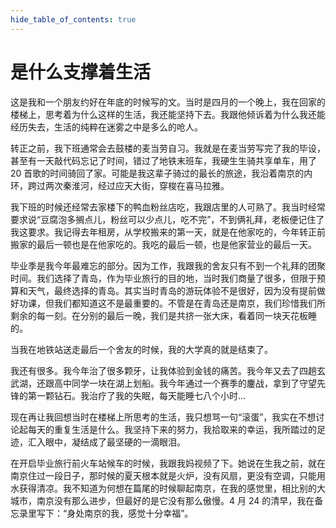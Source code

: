 ```yaml
---
hide_table_of_contents: true
---
```


# 是什么支撑着生活

这是我和一个朋友约好在年底的时候写的文。当时是四月的一个晚上，我在回家的楼梯上，思考着为什么这样的生活，我还能坚持下去。我跟他倾诉着为什么我还能经历失去，生活的纯粹在迷雾之中是多么的呛人。

转正之前，我下班通常会去鼓楼的麦当劳自习。我就是在麦当劳写完了我的毕设，甚至有一天敲代码忘记了时间，错过了地铁末班车，我硬生生骑共享单车，用了 20 首歌的时间骑回了家。可能是我这辈子骑过的最长的旅途，我沿着南京的内环，跨过两次秦淮河，经过应天大街，穿梭在喜马拉雅。

我下班的时候还经常去家楼下的鸭血粉丝店吃，我跟店里的人可熟了。我当时经常要求说“豆腐泡多搁点儿，粉丝可以少点儿，吃不完”，不到俩礼拜，老板便记住了我这要求。我记得去年租房，从学校搬来的第一天，就是在他家吃的，今年转正前搬家的最后一顿也是在他家吃的。我吃的最后一顿，也是他家营业的最后一天。

毕业季是我今年最难忘的部分。因为工作，我跟我的舍友只有不到一个礼拜的团聚时间。我们选择了青岛，作为毕业旅行的目的地，当时我们商量了很多，但限于预算和天气，最终选择的青岛。其实当时青岛的游玩体验不是很好，因为没有提前做好功课，但我们都知道这不是最重要的。不管是在青岛还是南京，我们珍惜我们所剩余的每一刻。在分别的最后一晚，我们是共挤一张大床，看着同一块天花板睡的。

当我在地铁站送走最后一个舍友的时候，我的大学真的就是结束了。

我还有很多。我今年治了很多颗牙，让我体验到金钱的痛苦。我今年又去了四趟玄武湖，还跟高中同学一块在湖上划船。我今年通过一个赛季的鏖战，拿到了守望先锋的第一颗钻石。我治疗了我的失眠，每天能睡七八个小时…

现在再让我回想当时在楼梯上所思考的生活，我只想骂一句“滚蛋”，我实在不想讨论起每天的重复生活是什么。我坚持下来的努力，我拾取来的幸运，我所踏过的足迹，汇入眼中，凝结成了最坚硬的一滴眼泪。

在开启毕业旅行前火车站候车的时候，我跟我妈视频了下。她说在生我之前，就在南京住过一段日子，那时候的夏天根本就是火炉，没有风扇，更没有空调，只能用水获得清凉。我不知道为何想在篇尾的时候聊起南京，在我的感觉里，相比别的大城市，南京没有那么进步，但最好的是它没有那么傲慢。4 月 24 的清早，我在备忘录里写下：“身处南京的我，感觉十分幸福”。
